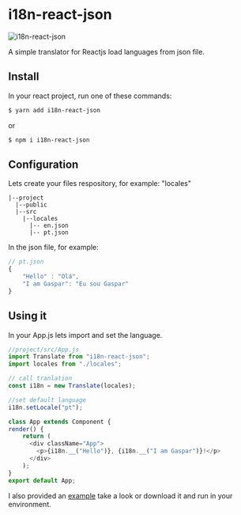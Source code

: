 # i18n-react-json

![i18n-react-json](https://user-images.githubusercontent.com/390818/47250702-4bae5f80-d3f4-11e8-8ce8-de33556b3a53.gif)

A simple translator for Reactjs load languages from json file.

## Install

In your react project, run one of these commands:

```sh
$ yarn add i18n-react-json
```

or

```sh
$ npm i i18n-react-json
```

## Configuration

Lets create your files respository, for example: "locales"

```
|--project
  |--public
  |--src
    |--locales
      |-- en.json
      |-- pt.json
```

In the json file, for example:

```js
// pt.json
{
    "Hello" : "Olá",
    "I am Gaspar": "Eu sou Gaspar"
}
```

## Using it

In your App.js lets import and set the language.

```js
//project/src/App.js
import Translate from "i18n-react-json";
import locales from "./locales";

// call tranlation
const i18n = new Translate(locales);

//set default language
i18n.setLocale("pt");

class App extends Component {
render() {
    return (
      <div className="App">
        <p>{i18n.__("Hello")}, {i18n.__("I am Gaspar")}!</p>
      </div>
    );
}
export default App;
```

I also provided an [example](https://github.com/gasparteixeira/i18n-react-json/tree/master/example) take a look or download it and run in your environment.
